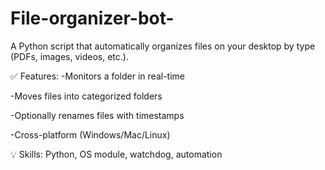 # File-organizer-bot-
A Python script that automatically organizes files on your desktop by type (PDFs, images, videos, etc.).

✅ Features:
-Monitors a folder in real-time

-Moves files into categorized folders

-Optionally renames files with timestamps

-Cross-platform (Windows/Mac/Linux)

💡 Skills: Python, OS module, watchdog, automation
